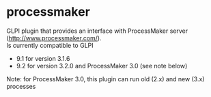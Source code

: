 # processmaker
GLPI plugin that provides an interface with ProcessMaker server (http://www.processmaker.com/).  
Is currently compatible to GLPI 
* 9.1 for version 3.1.6
* 9.2 for version 3.2.0
and ProcessMaker 3.0 (see note below)  

Note: for ProcessMaker 3.0, this plugin can run old (2.x) and new (3.x) processes
